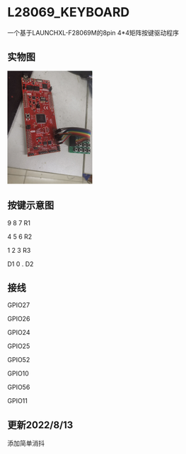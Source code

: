 # L28069_KEYBOARD

一个基于LAUNCHXL-F28069M的8pin 4*4矩阵按键驱动程序

## 实物图

<img src="/doc/pic1.jpg" style="zoom: 25%;" />

## 按键示意图

9   8   7   R1

4   5   6   R2

1   2   3   R3

D1  0   .   D2



## 接线

GPIO27

GPIO26

GPIO24

GPIO25

GPIO52

GPIO10

GPIO56

GPIO11



## 更新2022/8/13

添加简单消抖

